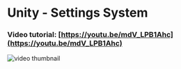 # Unity - Settings System
### Video tutorial: [https://youtu.be/mdV_LPB1Ahc](https://youtu.be/mdV_LPB1Ahc)
![video thumbnail](https://img.youtube.com/vi/mdV_LPB1Ahc/0.jpg)
